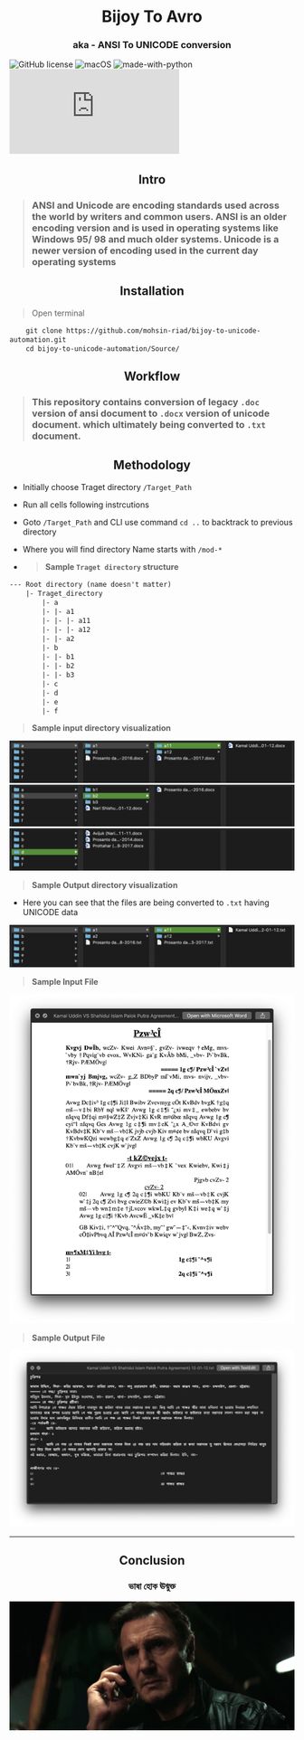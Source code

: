 <h1 align="center">Bijoy To Avro</h1>
<h3 align="center">aka - ANSI To UNICODE conversion</h3>

![GitHub license](https://img.shields.io/github/license/Naereen/StrapDown.js.svg) ![macOS](https://svgshare.com/i/ZjP.svg) ![made-with-python](https://img.shields.io/badge/Made%20with-Python-1f425f.svg) [![Only 32 Kb](https://badge-size.herokuapp.com/Naereen/StrapDown.js/master/strapdown.min.js)](https://github.com/mohsin-riad/bijoy-to-unicode-automation/blob/main/Source/main.ipynb)

<h2 align="center">Intro</h2>

> ### ANSI and Unicode are encoding standards used across the world by writers and common users. ANSI is an older encoding version and is used in operating systems like Windows 95/ 98 and much older systems. Unicode is a newer version of encoding used in the current day operating systems

<h2 align="center">Installation</h2>

> Open terminal

```
    git clone https://github.com/mohsin-riad/bijoy-to-unicode-automation.git
    cd bijoy-to-unicode-automation/Source/
```

<h2 align="center">Workflow</h2>

> ### This repository contains conversion of legacy ```.doc``` version of ansi document to ```.docx``` version of unicode document. which ultimately being converted to ```.txt``` document.

<h2 align="center">Methodology</h2>

- Initially choose Traget directory ```/Target_Path```
- Run all cells following instrcutions
- Goto ```/Target_Path``` and CLI use command ```cd ..``` to backtrack to previous directory 
- Where you will find directory Name starts with ```/mod-*```

- > **Sample ```Traget directory``` structure**

```
--- Root directory (name doesn't matter)
    |- Traget_directory
        |- a
        |- |- a1 
        |- |- |- a11 
        |- |- |- a12 
        |- |- a2 
        |- b
        |- |- b1 
        |- |- b2 
        |- |- b3 
        |- c
        |- d
        |- e
        |- f
```

> **Sample input directory visualization**

<img width=“964” src=temp/img1.png>
<img width=“964” src=temp/img2.png>
<img width=“964” src=temp/img3.png>

> **Sample Output directory visualization**

- Here you can see that the files are being converted to ```.txt``` having UNICODE data

<img width=“964” src=temp/img4.png>

> **Sample Input File**

<img height=“200” src=temp/ansi_file.png>

> **Sample Output File**

<img width=“200” src=temp/unicode_file.png>

--- 

<h2 align="center">Conclusion</h2>
<h3 align="center">ভাষা হোক ঊন্মুক্ত</h3>
<div align="center">
    <img width=“964” src=temp/good-luck.gif>
</div>
